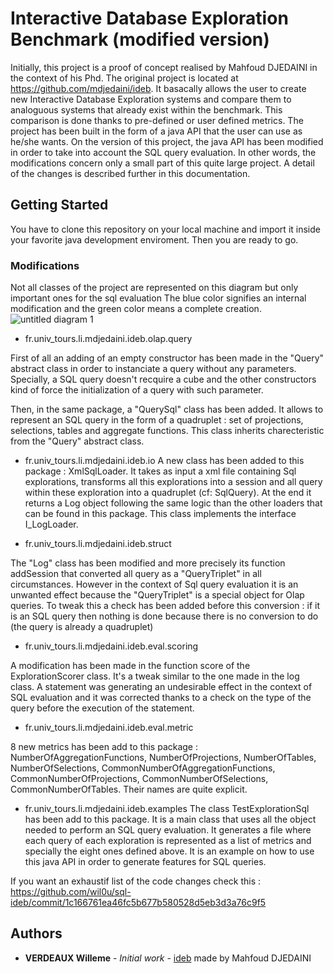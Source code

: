 # Interactive Database Exploration Benchmark (modified version)

Initially, this project is a proof of concept realised by Mahfoud DJEDAINI in the context of his Phd. The original project is located at https://github.com/mdjedaini/ideb. 
It basacally allows the user to create new Interactive Database Exploration systems and compare them to analoguous systems that already exist within the benchmark. This comparison is done thanks to pre-defined or user defined metrics.
The project has been built in the form of a java API that the user can use as he/she wants. 
On the version of this project, the java API has been modified in order to take into account the SQL query evaluation. In other words, the modifications concern only a small part of this quite large project. A detail of the changes is described further in this documentation.

## Getting Started

You have to clone this repository on your local machine and import it inside your favorite java development enviroment. Then you are ready to go. 

### Modifications
Not all classes of the project are represented on this diagram but only important ones for the sql evaluation 
The blue color signifies an internal modification and the green color means a complete creation.
![untitled diagram 1](https://user-images.githubusercontent.com/15943103/44458052-46f04980-a605-11e8-9c9b-9b1482c3f28e.png)

- fr.univ_tours.li.mdjedaini.ideb.olap.query

First of all an adding of an empty constructor has been made in the "Query" abstract class in order to instanciate a query without any parameters. Specially, a SQL query doesn't recquire a cube and the other constructors kind of force the initialization of a query with such parameter. 

Then, in the same package, a "QuerySql" class has been added. It allows to represent an SQL query in the form of a quadruplet : set of projections, selections, tables and aggregate functions. This class inherits charecteristic from the "Query" abstract class.

- fr.univ_tours.li.mdjedaini.ideb.io
A new class has been added to this package : XmlSqlLoader. It takes as input a xml file containing Sql explorations, transforms all this explorations into a session and all query within these exploration into a quadruplet (cf: SqlQuery). At the end it returns a Log object following the same logic than the other loaders that can be found in this package. This class implements the interface I_LogLoader.


- fr.univ_tours.li.mdjedaini.ideb.struct

The "Log" class has been modified and more precisely its function addSession that converted all query as a "QueryTriplet" in all circumstances. However in the context of Sql query evaluation it is an unwanted effect because the "QueryTriplet" is a special object for Olap queries. To tweak this a check has been added before this conversion : if it is an SQL query then nothing is done because there is no conversion to do (the query is already a quadruplet)


- fr.univ_tours.li.mdjedaini.ideb.eval.scoring

A modification has been made in the function score of the ExplorationScorer class. It's a tweak similar to the one made in the log class. A statement was generating an undesirable effect in the context of SQL evaluation and it was corrected thanks to a check on the type of the query before the execution of the statement.


 
- fr.univ_tours.li.mdjedaini.ideb.eval.metric

8 new metrics has been add to this package : NumberOfAggregationFunctions, NumberOfProjections, NumberOfTables, NumberOfSelections, CommonNumberOfAggregationFunctions, CommonNumberOfProjections, CommonNumberOfSelections, CommonNumberOfTables. Their names are quite explicit. 


- fr.univ_tours.li.mdjedaini.ideb.examples
The class TestExplorationSql has been add to this package. It is a main class that uses all the object needed to perform an SQL query evaluation. It generates a file where each query of each exploration is represented as a list of metrics and specially the eight ones defined above. It is an example on how to use this java API in order to generate features for SQL queries. 

If you want an exhaustif list of the code changes check this : https://github.com/wil0u/sql-ideb/commit/1c166761ea46fc5b677b580528d5eb3d3a76c9f5



## Authors

* **VERDEAUX Willeme** - *Initial work* - [ideb](https://github.com/mdjedaini/ideb) made by Mahfoud DJEDAINI
